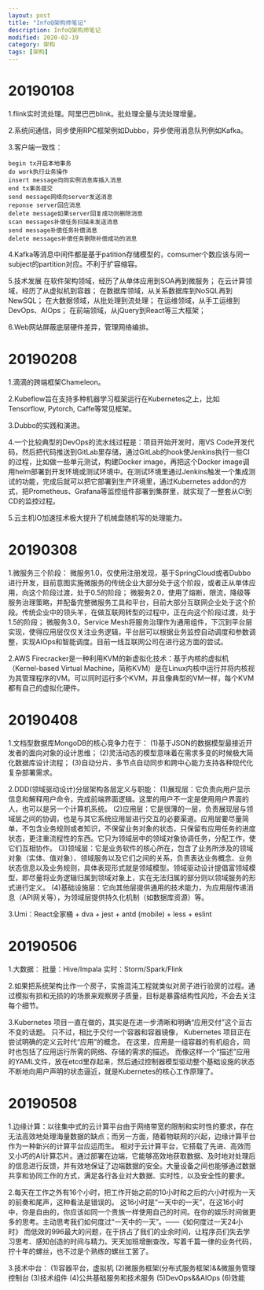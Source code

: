 ```yaml
---
layout: post
title: "InfoQ架构师笔记"
description: InfoQ架构师笔记
modified: 2020-02-19
category: 架构
tags: [架构]
---
```


# 20190108
1.flink实时流处理。阿里巴巴blink。批处理全量与流处理增量。

2.系统间通信，同步使用RPC框架例如Dubbo，异步使用消息队列例如Kafka。

3.客户端一致性：

    begin tx开启本地事务
    do work执行业务操作
    insert message向同实例消息库插入消息
    end tx事务提交
    send message网络向server发送消息
    reponse server回应消息
    delete message如果server回复成功则删除消息
    scan messages补偿任务扫描未发送消息
    send message补偿任务补偿消息
    delete messages补偿任务删除补偿成功的消息

4.Kafka等消息中间件都是基于patition存储模型的，comsumer个数应该与同一subject的partition对应。不利于扩容缩容。

5.技术发展
在软件架构领域，经历了从单体应用到SOA再到微服务；
在云计算领域，经历了从虚拟机到容器；
在数据库领域，从关系数据库到NoSQL再到NewSQL；
在大数据领域，从批处理到流处理；
在运维领域，从手工运维到DevOps、AIOps；
在前端领域，从jQuery到React等三大框架；

6.Web网站屏蔽底层硬件差异，管理网络编排。

# 20190208

1.滴滴的跨端框架Chameleon。

2.Kubeflow旨在支持多种机器学习框架运行在Kubernetes之上，比如Tensorflow, Pytorch, Caffe等常见框架。

3.Dubbo的实践和演进。

4.一个比较典型的DevOps的流水线过程是：项目开始开发时，用VS Code开发代码，然后把代码推送到GitLab里存储，通过GitLab的hook使Jenkins执行一些CI的过程，比如做一些单元测试，构建Docker image，再把这个Docker image调用helm部署到开发环境或测试环境中。在测试环境里通过Jenkins触发一个集成测试的功能，完成后就可以把它部署到生产环境里，通过Kubernetes addon的方式，把Prometheus、Grafana等监控组件部署到集群里，就实现了一整套从CI到CD的监控过程。

5.云主机IO加速技术极大提升了机械盘随机写的处理能力。

# 20190308

1.微服务三个阶段：
微服务1.0，仅使用注册发现，基于SpringCloud或者Dubbo进行开发，目前意图实施微服务的传统企业大部分处于这个阶段，或者正从单体应用，向这个阶段过渡，处于0.5的阶段；
微服务2.0，使用了熔断，限流，降级等服务治理策略，并配备完整微服务工具和平台，目前大部分互联网企业处于这个阶段。传统企业中的领头羊，在做互联网转型的过程中，正在向这个阶段过渡，处于1.5的阶段；
微服务3.0，Service Mesh将服务治理作为通用组件，下沉到平台层实现，使得应用层仅仅关注业务逻辑，平台层可以根据业务监控自动调度和参数调整，实现AIOps和智能调度。目前一线互联网公司在进行这方面的尝试。

2.AWS Firecracker是一种利用KVM的新虚拟化技术：基于内核的虚拟机（Kernel-based Virtual Machine，简称KVM）是在Linux内核中运行并将内核视为其管理程序的VM。可以同时运行多个KVM，并且像典型的VM一样，每个KVM都有自己的虚拟化硬件。

# 20190408

1.文档型数据库MongoDB的核心竞争力在于：
(1)基于JSON的数据模型最接近开发者的面向对象的设计思维；
(2)灵活动态的模型意味着在需求多变的时候极大简化数据库设计流程；
(3)自动分片、多节点自动同步和跨中心能力支持各种现代化复杂部署需求。

2.DDD(领域驱动设计)分层架构各层定义与职能：
(1)展现层：它负责向用户显示信息和解释用户命令，完成前端界面逻辑。这里的用户不一定是使用用户界面的人，也可以是另一个计算机系统。
(2)应用层：它是很薄的一层，负责展现层与领域层之间的协调，也是与其它系统应用层进行交互的必要渠道。应用层要尽量简单，不包含业务规则或者知识，不保留业务对象的状态，只保留有应用任务的进度状态，更注重流程性的东西。它只为领域层中的领域对象协调任务，分配工作，使它们互相协作。
(3)领域层：它是业务软件的核心所在，包含了业务所涉及的领域对象（实体、值对象）、领域服务以及它们之间的关系，负责表达业务概念、业务状态信息以及业务规则，具体表现形式就是领域模型。领域驱动设计提倡富领域模型，即尽量将业务逻辑归属到领域对象上，实在无法归属的部分则以领域服务的形式进行定义。
(4)基础设施层：它向其他层提供通用的技术能力，为应用层传递消息（API网关等），为领域层提供持久化机制（如数据库资源）等。

3.Umi：React全家桶 + dva + jest + antd (mobile) + less + eslint

# 20190506

1.大数据：
批量：Hive/Impala
实时：Storm/Spark/Flink

2.如果把系统架构比作一个房子，实施混沌工程就类似对房子进行验房的过程。通过模拟有损和无损的的场景来观察房子质量，目标是暴露结构性风险，不会去关注每个细节。

3.Kubernetes 项目一直在做的，其实是在进一步清晰和明确“应用交付”这个亘古不变的话题。
只不过，相比于交付一个容器和容器镜像， Kubernetes 项目正在尝试明确的定义云时代“应用”的概念。
在这里，应用是一组容器的有机组合，同时也包括了应用运行所需的网络、存储的需求的描述。
而像这样一个“描述”应用的YAML文件，放在etcd里存起来，然后通过控制器模型驱动整个基础设施的状态不断地向用户声明的状态逼近，就是Kubernetes的核心工作原理了。

# 20190508

1.边缘计算：以往集中式的云计算平台由于网络带宽的限制和实时性的要求，存在无法高效地处理海量数据的缺点；而另一方面，随着物联网的兴起，边缘计算平台作为一种新兴的计算平台应运而生。
相对于云计算平台，它搭载了先进、高效而又小巧的AI计算芯片。通过部署在边端，它能够高效地获取数据、及时地对处理后的信息进行反馈，并有效地保证了边端数据的安全。大量设备之间也能够通过数据共享和协同工作的方式，满足各行各业对大数据、实时性，以及安全性的要求。

2.每天在工作之外有16个小时，把工作开始之前的10小时和之后的六小时视为一天的前奏和尾声，这种看法是错误的。
这16小时是“一天中的一天”，在这16小时中，你是自由的，你应该如同一个贵族一样使用自己的时间。在你的娱乐时间做更多的思考。主动思考我们如何度过“一天中的一天”。——《如何度过一天24小时》
而低效的996最大的问题，在于挤占了我们的业余时间，让程序员们失去学习思考、感知创造的时间与精力。天天加班增删查改，写着千篇一律的业务代码，拧十年的螺丝，也不过是个熟练的螺丝工罢了。

3.技术中台：
(1)容器平台，虚拟机
(2)微服务框架(分布式服务框架)&&微服务管理控制台
(3)技术组件
(4)公共基础服务和技术服务
(5)DevOps&&AIOps
(6)效能